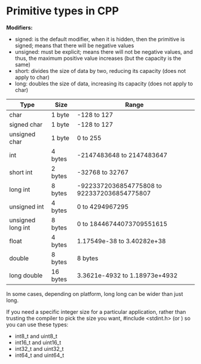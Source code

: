 # Primitive types in CPP

**Modifiers:**
 - signed: is the default modifier, when it is hidden, then the primitive is signed; means that there will be negative values
 - unsigned: must be explicit; means there will not be negative values, and thus, the maximum positive value increases (but the capacity is the same)
 - short: divides the size of data by two, reducing its capacity (does not apply to char)
 - long: doubles the size of data, increasing its capacity (does not apply to char)

| Type  | Size | Range |
| ---- | ---- | ---- |
| char | 1 byte | -128 to 127 |
| signed char | 1 byte | -128 to 127 |
| unsigned char | 1 byte | 0 to 255 |
| int | 4 bytes | -2147483648 to 2147483647 |
| short int | 2 bytes | -32768 to 32767 |
| long int | 8 bytes | -9223372036854775808 to 9223372036854775807|
| unsigned int | 4 bytes | 0 to 4294967295 |
| unsigned long int | 8 bytes | 0 to 18446744073709551615|
| float | 4 bytes | 1.17549e-38 to 3.40282e+38 |
| double | 8 bytes | 8 bytes | 2.22507e-308 to 1.79769e+308 |
| long double | 16 bytes | 3.3621e-4932 to 1.18973e+4932 |

In some cases, depending on platform, long long can be wider than just long.

If you need a specific integer size for a particular application, rather than trusting the compiler to pick the size you want, #include <stdint.h> (or <cstdint>) so you can use these types:
 - int8_t and uint8_t
 - int16_t and uint16_t
 - int32_t and uint32_t
 - int64_t and uint64_t

